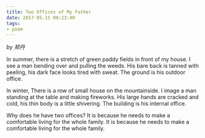 ```yaml
---
title: Two Offices of My Father
date: 2017-05-15 00:23:40
tags:
- poem
---
```


*by 郑丹*

In summer, 
there is a stretch of green paddy fields 
in front of my house.
I see a man bending over 
and pulling the weeds.
His bare back is tanned with peeling,
his dark face looks tired with sweat.
The ground is his outdoor office.

In winter,
There is a row of small house 
on the mountainside.
I image a man standing at the table 
and making fireworks.
His large hands are cracked and cold,
his thin body is a little shivering.
The building is his internal office.

Why does he have two offices?
It is because he needs to make a comfortable living for the whole family.
It is because he needs to make a comfortable living for the whole family.
